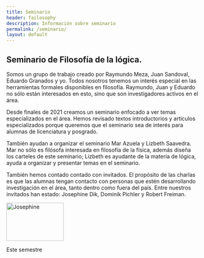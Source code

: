 ```yaml
---
title: Seminario
header: failosophy
description: Información sobre seminario
permalink: /seminario/
layout: default
---
```


## Seminario de Filosofía de la lógica.

Somos un grupo de trabajo creado por Raymundo Meza, Juan Sandoval, Eduardo Granados y yo. Todos nosotros tenemos un interés especial en las herramientas formales disponibles en filosofía. Raymundo, Juan y Eduardo no sólo están interesados en esto, sino que son investigadores activos en el área.

Desde finales de 2021 creamos un seminario enfocado a ver temas especializados en el área. Hemos revisado textos introductorios y artículos especializados porque queremos que el seminario sea de interés para alumnas de licenciatura y posgrado. 

También ayudan a organizar el seminario Mar Azuela y Lizbeth Saavedra. Mar no sólo es filósofa interesada en filosofía de la física, además diseña los carteles de este seminario; Lizbeth es ayudante de la materia de lógica, ayuda a organizar y presentar temas en el seminario.

También hemos contado contado con invitados. El propósito de las charlas es que las alumnas tengan contacto con personas que estén desarrollando investigación en el área, tanto dentro como fuera del país. Entre nuestros invitados han estado: Josephine Dik, Dominik Pichler y Robert Freiman.

<img src="/failosophy/assets/images/Josephine.jpg" alt="Josephine" title="Póster Josephine" width="150" height="100" />

Este semestre 
